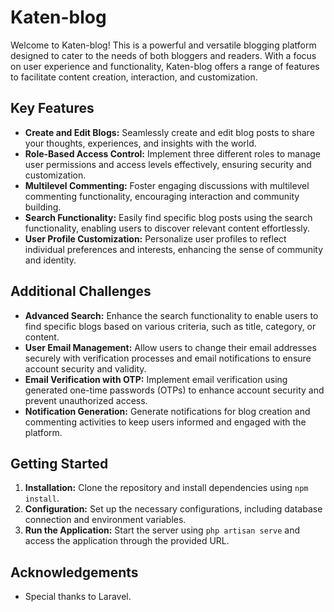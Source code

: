 # Katen-blog

Welcome to Katen-blog! This is a powerful and versatile blogging platform designed to cater to the needs of both bloggers and readers. With a focus on user experience and functionality, Katen-blog offers a range of features to facilitate content creation, interaction, and customization.

## Key Features

- **Create and Edit Blogs:** Seamlessly create and edit blog posts to share your thoughts, experiences, and insights with the world.
- **Role-Based Access Control:** Implement three different roles to manage user permissions and access levels effectively, ensuring security and customization.
- **Multilevel Commenting:** Foster engaging discussions with multilevel commenting functionality, encouraging interaction and community building.
- **Search Functionality:** Easily find specific blog posts using the search functionality, enabling users to discover relevant content effortlessly.
- **User Profile Customization:** Personalize user profiles to reflect individual preferences and interests, enhancing the sense of community and identity.

## Additional Challenges

- **Advanced Search:** Enhance the search functionality to enable users to find specific blogs based on various criteria, such as title, category, or content.
- **User Email Management:** Allow users to change their email addresses securely with verification processes and email notifications to ensure account security and validity.
- **Email Verification with OTP:** Implement email verification using generated one-time passwords (OTPs) to enhance account security and prevent unauthorized access.
- **Notification Generation:** Generate notifications for blog creation and commenting activities to keep users informed and engaged with the platform.

## Getting Started

1. **Installation:** Clone the repository and install dependencies using `npm install`.
2. **Configuration:** Set up the necessary configurations, including database connection and environment variables.
3. **Run the Application:** Start the server using `php artisan serve` and access the application through the provided URL.

## Acknowledgements

- Special thanks to Laravel.
